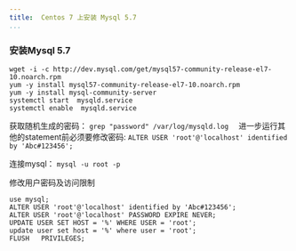 ```yaml
---
title:  Centos 7 上安装 Mysql 5.7
...
```


### 安装Mysql 5.7
```
wget -i -c http://dev.mysql.com/get/mysql57-community-release-el7-10.noarch.rpm
yum -y install mysql57-community-release-el7-10.noarch.rpm
yum -y install mysql-community-server
systemctl start  mysqld.service
systemctl enable  mysqld.service
```
获取随机生成的密码： `grep "password" /var/log/mysqld.log  `
进一步运行其他的statement前必须要修改密码: `ALTER USER 'root'@'localhost' identified by 'Abc#123456';`

连接mysql： `mysql -u root -p`

修改用户密码及访问限制
```
use mysql;
ALTER USER 'root'@'localhost' identified by 'Abc#123456';
ALTER USER 'root'@'localhost' PASSWORD EXPIRE NEVER;
UPDATE USER SET HOST = '%' WHERE USER = 'root';
update user set host = '%' where user = 'root';
FLUSH   PRIVILEGES;
```
